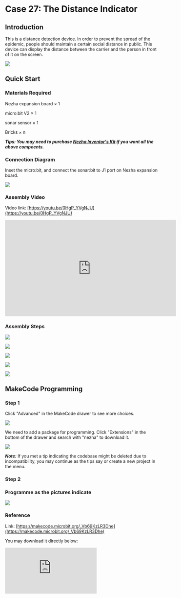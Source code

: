 ﻿# Case 27: The Distance Indicator

## Introduction

This is a distance detection device. In order to prevent the spread of the epidemic, people should maintain a certain social distance in public. This device can display the distance between the carrier and the person in front of it on the screen.

![](https://wiki-media-ef.oss-cn-hongkong.aliyuncs.com//images/case_27_01.png)

## Quick Start



### Materials Required


Nezha expansion board × 1

micro:bit V2 × 1

sonar sensor  × 1

Bricks × n

***Tips: You may need to purchase [Nezha Inventor's Kit](https://www.elecfreaks.com/nezha-inventor-s-kit-for-micro-bit-without-micro-bit-board.html) if you want all the above compoents.***

### Connection Diagram

Inset the micro:bit, and connect the sonar:bit to J1 port on Nezha expansion board.


![](https://wiki-media-ef.oss-cn-hongkong.aliyuncs.com//images/case_27_03.png)



### Assembly Video


Video link: [https://youtu.be/0HgP_YVgNJU](https://youtu.be/0HgP_YVgNJU)

<iframe width="560" height="315" src="https://www.youtube.com/embed/0HgP_YVgNJU" title="YouTube video player" frameborder="0" allow="accelerometer; autoplay; clipboard-write; encrypted-media; gyroscope; picture-in-picture" allowfullscreen></iframe>


### Assembly Steps

![](https://wiki-media-ef.oss-cn-hongkong.aliyuncs.com//images/case_step_27_01.png)

![](https://wiki-media-ef.oss-cn-hongkong.aliyuncs.com//images/case_step_27_02.png)

![](https://wiki-media-ef.oss-cn-hongkong.aliyuncs.com//images/case_step_27_03.png)

![](https://wiki-media-ef.oss-cn-hongkong.aliyuncs.com//images/case_step_27_04.png)

![](https://wiki-media-ef.oss-cn-hongkong.aliyuncs.com//images/case_step_27_05.png)


## MakeCode Programming



### Step 1


Click "Advanced" in the MakeCode drawer to see more choices.

![](https://wiki-media-ef.oss-cn-hongkong.aliyuncs.com//images/case_01_10.png)




We need to add a package for programming. Click "Extensions" in the bottom of the drawer and search with "nezha" to download it.

![](https://wiki-media-ef.oss-cn-hongkong.aliyuncs.com//images/case_03_09.png)

***Note:*** If you met a tip indicating the codebase might be deleted due to incompatibility, you may continue as the tips say or create a new project in the menu.

### Step 2


### Programme as the pictures indicate


![](https://wiki-media-ef.oss-cn-hongkong.aliyuncs.com//images/case_27_10.png)



### Reference

Link: [https://makecode.microbit.org/_Vb69KzLR3Dhe](https://makecode.microbit.org/_Vb69KzLR3Dhe)

You may download it directly below:

<div
    style={{
        position: 'relative',
        paddingBottom: '60%',
        overflow: 'hidden',
    }}
>
    <iframe
        src="https://makecode.microbit.org/_Vb69KzLR3Dhe"
        frameborder="0"
        sandbox="allow-popups allow-forms allow-scripts allow-same-origin"
        style={{
            position: 'absolute',
            width: '100%',
            height: '100%',
        }}
    />
</div>


### Result
After powering on, the detected distance displays on the micro:bit.

![](https://wiki-media-ef.oss-cn-hongkong.aliyuncs.com//images/case-gif-27.gif)
